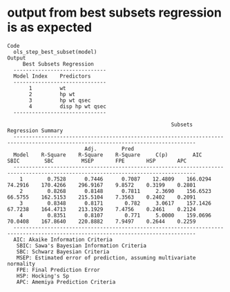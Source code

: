 # output from best subsets regression is as expected

    Code
      ols_step_best_subset(model)
    Output
         Best Subsets Regression    
      ------------------------------
      Model Index    Predictors
      ------------------------------
           1         wt              
           2         hp wt           
           3         hp wt qsec      
           4         disp hp wt qsec 
      ------------------------------
      
                                                         Subsets Regression Summary                                                    
      ---------------------------------------------------------------------------------------------------------------------------------
                             Adj.        Pred                                                                                           
      Model    R-Square    R-Square    R-Square     C(p)        AIC        SBIC        SBC         MSEP       FPE       HSP       APC  
      ---------------------------------------------------------------------------------------------------------------------------------
        1        0.7528      0.7446      0.7087    12.4809    166.0294    74.2916    170.4266    296.9167    9.8572    0.3199    0.2801 
        2        0.8268      0.8148      0.7811     2.3690    156.6523    66.5755    162.5153    215.5104    7.3563    0.2402    0.2091 
        3        0.8348      0.8171       0.782     3.0617    157.1426    67.7238    164.4713    213.1929    7.4756    0.2461    0.2124 
        4        0.8351      0.8107       0.771     5.0000    159.0696    70.0408    167.8640    220.8882    7.9497    0.2644    0.2259 
      ---------------------------------------------------------------------------------------------------------------------------------
      AIC: Akaike Information Criteria 
       SBIC: Sawa's Bayesian Information Criteria 
       SBC: Schwarz Bayesian Criteria 
       MSEP: Estimated error of prediction, assuming multivariate normality 
       FPE: Final Prediction Error 
       HSP: Hocking's Sp 
       APC: Amemiya Prediction Criteria 
      


